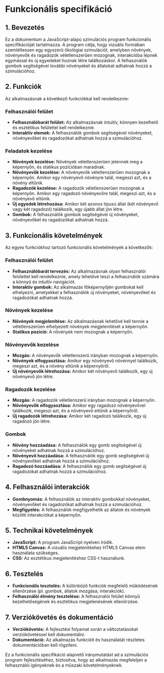 
# Funkcionális specifikáció

## 1. Bevezetés
Ez a dokumentum a JavaScript-alapú szimulációs program funkcionális specifikációját tartalmazza. A program célja, hogy vizuális formában szemléltessen egy egyszerű ökológiai szimulációt, amelyben növények, növényevők és ragadozók véletlenszerűen mozognak, interakcióba lépnek egymással és új egyedeket hoznak létre találkozáskor. A felhasználók gombok segítségével további növényeket és állatokat adhatnak hozzá a szimulációhoz.

## 2. Funkciók
Az alkalmazásnak a következő funkciókkal kell rendelkeznie:

### Felhasználói felület
- **Felhasználóbarát felület:** Az alkalmazásnak intuitív, könnyen kezelhető és esztétikus felülettel kell rendelkeznie.
- **Interaktív elemek:** A felhasználók gombok segítségével növényeket, növényevőket és ragadozókat adhatnak hozzá a szimulációhoz.

### Feladatok kezelése
- **Növények kezelése:** Növények véletlenszerűen jelennek meg a képernyőn, és statikus pozícióban maradnak.
- **Növényevők kezelése:** A növényevők véletlenszerűen mozognak a képernyőn. Amikor egy növényevő növényre talál, megeszi azt, és a növény eltűnik.
- **Ragadozók kezelése:** A ragadozók véletlenszerűen mozognak a képernyőn. Amikor egy ragadozó növényevőre talál, megeszi azt, és a növényevő eltűnik.
- **Új egyedek létrehozása:** Amikor két azonos típusú állat (két növényevő vagy két ragadozó) találkozik, egy újabb állat jön létre.
- **Gombok:** A felhasználók gombok segítségével új növényeket, növényevőket és ragadozókat adhatnak hozzá.

## 3. Funkcionális követelmények
Az egyes funkciókhoz tartozó funkcionális követelmények a következők:

### Felhasználói felület
- **Felhasználóbarát tervezés:** Az alkalmazásnak olyan felhasználói felülettel kell rendelkeznie, amely lehetővé teszi a felhasználók számára a könnyű és intuitív navigációt.
- **Interaktív gombok:** Az alkalmazás főképernyőjén gombokat kell elhelyezni, amelyekkel a felhasználók új növényeket, növényevőket és ragadozókat adhatnak hozzá.

### Növények kezelése
- **Növények megjelenítése:** Az alkalmazásnak lehetővé kell tennie a véletlenszerűen elhelyezett növények megjelenítését a képernyőn.
- **Statikus pozíció:** A növények nem mozognak a képernyőn.

### Növényevők kezelése
- **Mozgás:** A növényevők véletlenszerű irányban mozognak a képernyőn.
- **Növények elfogyasztása:** Amikor egy növényevő növénnyel találkozik, megeszi azt, és a növény eltűnik a képernyőről.
- **Új növényevők létrehozása:** Amikor két növényevő találkozik, egy új növényevő jön létre.

### Ragadozók kezelése
- **Mozgás:** A ragadozók véletlenszerű irányban mozognak a képernyőn.
- **Növényevők elfogyasztása:** Amikor egy ragadozó növényevővel találkozik, megeszi azt, és a növényevő eltűnik a képernyőről.
- **Új ragadozók létrehozása:** Amikor két ragadozó találkozik, egy új ragadozó jön létre.

### Gombok
- **Növény hozzáadása:** A felhasználók egy gomb segítségével új növényeket adhatnak hozzá a szimulációhoz.
- **Növényevő hozzáadása:** A felhasználók egy gomb segítségével új növényevőket adhatnak hozzá a szimulációhoz.
- **Ragadozó hozzáadása:** A felhasználók egy gomb segítségével új ragadozókat adhatnak hozzá a szimulációhoz.

## 4. Felhasználói interakciók
- **Gombnyomás:** A felhasználók az interaktív gombokkal növényeket, növényevőket és ragadozókat adhatnak hozzá a szimulációhoz.
- **Megfigyelés:** A felhasználók megfigyelhetik az állatok és növények közötti interakciókat a képernyőn.

## 5. Technikai követelmények
- **JavaScript:** A program JavaScript nyelven íródik.
- **HTML5 Canvas:** A vizuális megjelenítéshez HTML5 Canvas elem használata szükséges.
- **CSS:** Az esztétikus megjelenítéshez CSS-t használunk.

## 6. Tesztelés
- **Funkcionális tesztelés:** A különböző funkciók megfelelő működésének ellenőrzése (pl. gombok, állatok mozgása, interakciók).
- **Felhasználói élmény tesztelése:** A felhasználói felület könnyű kezelhetőségének és esztétikus megjelenésének ellenőrzése.

## 7. Verziókövetés és dokumentáció
- **Verziókövetés:** A fejlesztési folyamat során a változtatásokat verziókövetéssel kell dokumentálni.
- **Dokumentáció:** Az alkalmazás funkcióit és használatát részletes dokumentációban kell rögzíteni.

Ez a funkcionális specifikáció alapvető iránymutatást ad a szimulációs program fejlesztéséhez, biztosítva, hogy az alkalmazás megfeleljen a felhasználói igényeknek és a műszaki követelményeknek.
